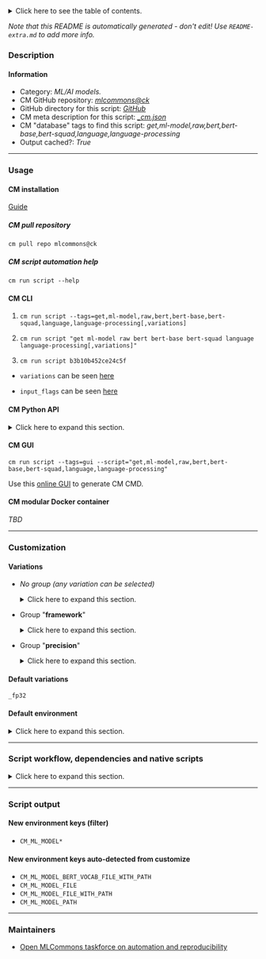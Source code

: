 <details>
<summary>Click here to see the table of contents.</summary>

* [Description](#description)
* [Information](#information)
* [Usage](#usage)
  * [ CM installation](#cm-installation)
  * [ CM script automation help](#cm-script-automation-help)
  * [ CM CLI](#cm-cli)
  * [ CM Python API](#cm-python-api)
  * [ CM GUI](#cm-gui)
  * [ CM modular Docker container](#cm-modular-docker-container)
* [Customization](#customization)
  * [ Variations](#variations)
  * [ Default environment](#default-environment)
* [Script workflow, dependencies and native scripts](#script-workflow-dependencies-and-native-scripts)
* [Script output](#script-output)
* [New environment keys (filter)](#new-environment-keys-(filter))
* [New environment keys auto-detected from customize](#new-environment-keys-auto-detected-from-customize)
* [Maintainers](#maintainers)

</details>

*Note that this README is automatically generated - don't edit! Use `README-extra.md` to add more info.*

### Description

#### Information

* Category: *ML/AI models.*
* CM GitHub repository: *[mlcommons@ck](https://github.com/mlcommons/ck/tree/master/cm-mlops)*
* GitHub directory for this script: *[GitHub](https://github.com/mlcommons/ck/tree/master/cm-mlops/script/get-ml-model-bert-base-squad)*
* CM meta description for this script: *[_cm.json](_cm.json)*
* CM "database" tags to find this script: *get,ml-model,raw,bert,bert-base,bert-squad,language,language-processing*
* Output cached?: *True*
___
### Usage

#### CM installation

[Guide](https://github.com/mlcommons/ck/blob/master/docs/installation.md)

##### CM pull repository

```cm pull repo mlcommons@ck```

##### CM script automation help

```cm run script --help```

#### CM CLI

1. `cm run script --tags=get,ml-model,raw,bert,bert-base,bert-squad,language,language-processing[,variations] `

2. `cm run script "get ml-model raw bert bert-base bert-squad language language-processing[,variations]" `

3. `cm run script b3b10b452ce24c5f `

* `variations` can be seen [here](#variations)

* `input_flags` can be seen [here](#script-flags-mapped-to-environment)

#### CM Python API

<details>
<summary>Click here to expand this section.</summary>

```python

import cmind

r = cmind.access({'action':'run'
                  'automation':'script',
                  'tags':'get,ml-model,raw,bert,bert-base,bert-squad,language,language-processing'
                  'out':'con',
                  ...
                  (other input keys for this script)
                  ...
                 })

if r['return']>0:
    print (r['error'])

```

</details>


#### CM GUI

```cm run script --tags=gui --script="get,ml-model,raw,bert,bert-base,bert-squad,language,language-processing"```

Use this [online GUI](https://cKnowledge.org/cm-gui/?tags=get,ml-model,raw,bert,bert-base,bert-squad,language,language-processing) to generate CM CMD.

#### CM modular Docker container

*TBD*

___
### Customization


#### Variations

  * *No group (any variation can be selected)*
    <details>
    <summary>Click here to expand this section.</summary>

    * `_deepsparse,int8`
      - Environment variables:
        - *CM_ML_MODEL_F1*: `87.89`
        - *CM_ML_MODEL_FILE*: `model.onnx`
        - *CM_PRUNING_PERCENTAGE*: `95`
        - *CM_VOCAB_FILE_URL*: `https://zenodo.org/record/3733868/files/vocab.txt`
      - Workflow:
        1. ***Read "deps" on other CM scripts***
           * get,ml-model,zoo,deepsparse,_pruned95_obs_quant-none
             * CM names: `--adr.['neural-magic-zoo-downloader']...`
             - CM script: [get-ml-model-neuralmagic-zoo](https://github.com/mlcommons/ck/tree/master/cm-mlops/script/get-ml-model-neuralmagic-zoo)

    </details>


  * Group "**framework**"
    <details>
    <summary>Click here to expand this section.</summary>

    * `_deepsparse`
      - Environment variables:
        - *CM_ML_MODEL_FRAMEWORK*: `deepsparse`
        - *CM_ML_MODEL_INPUT_IDS_NAME*: `input_ids`
        - *CM_ML_MODEL_INPUT_MASK_NAME*: `input_mask`
        - *CM_ML_MODEL_INPUT_SEGMENTS_NAME*: `segment_ids`
        - *CM_ML_MODEL_OUTPUT_END_LOGITS_NAME*: `output_end_logits`
        - *CM_ML_MODEL_OUTPUT_START_LOGITS_NAME*: `output_start_logits`
      - Workflow:

    </details>


  * Group "**precision**"
    <details>
    <summary>Click here to expand this section.</summary>

    * **`_fp32`** (default)
      - Environment variables:
        - *CM_ML_MODEL_PRECISION*: `fp32`
      - Workflow:
    * `_int8`
      - Environment variables:
        - *CM_ML_MODEL_PRECISION*: `int8`
        - *CM_ML_MODEL_QUANTIZED*: `yes`
      - Workflow:

    </details>


#### Default variations

`_fp32`
#### Default environment

<details>
<summary>Click here to expand this section.</summary>

These keys can be updated via `--env.KEY=VALUE` or `env` dictionary in `@input.json` or using script flags.


</details>

___
### Script workflow, dependencies and native scripts

<details>
<summary>Click here to expand this section.</summary>

  1. Read "deps" on other CM scripts from [meta](https://github.com/mlcommons/ck/tree/master/cm-mlops/script/get-ml-model-bert-base-squad/_cm.json)
  1. ***Run "preprocess" function from [customize.py](https://github.com/mlcommons/ck/tree/master/cm-mlops/script/get-ml-model-bert-base-squad/customize.py)***
  1. Read "prehook_deps" on other CM scripts from [meta](https://github.com/mlcommons/ck/tree/master/cm-mlops/script/get-ml-model-bert-base-squad/_cm.json)
  1. ***Run native script if exists***
  1. Read "posthook_deps" on other CM scripts from [meta](https://github.com/mlcommons/ck/tree/master/cm-mlops/script/get-ml-model-bert-base-squad/_cm.json)
  1. ***Run "postrocess" function from [customize.py](https://github.com/mlcommons/ck/tree/master/cm-mlops/script/get-ml-model-bert-base-squad/customize.py)***
  1. Read "post_deps" on other CM scripts from [meta](https://github.com/mlcommons/ck/tree/master/cm-mlops/script/get-ml-model-bert-base-squad/_cm.json)
</details>

___
### Script output
#### New environment keys (filter)

* `CM_ML_MODEL*`
#### New environment keys auto-detected from customize

* `CM_ML_MODEL_BERT_VOCAB_FILE_WITH_PATH`
* `CM_ML_MODEL_FILE`
* `CM_ML_MODEL_FILE_WITH_PATH`
* `CM_ML_MODEL_PATH`
___
### Maintainers

* [Open MLCommons taskforce on automation and reproducibility](https://github.com/mlcommons/ck/blob/master/docs/taskforce.md)